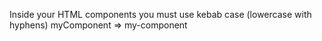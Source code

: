 Inside your HTML components you must use kebab case (lowercase with hyphens)
myComponent => my-component

